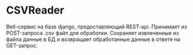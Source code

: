 # CSVReader
Веб-сервис на базе django, предоставляющий REST-api. Принимает из POST-запроса .csv файл для обработки. Сохраняет извлеченные из файла данные в БД и возвращает обработанные данные в ответе на GET-запрос.

